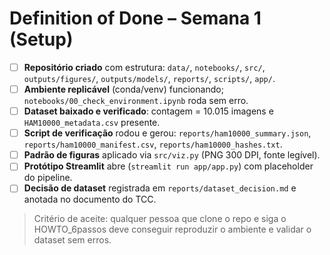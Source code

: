 # Definition of Done – Semana 1 (Setup)

- [ ] **Repositório criado** com estrutura: `data/`, `notebooks/`, `src/`, `outputs/figures/`, `outputs/models/`, `reports/`, `scripts/`, `app/`.
- [ ] **Ambiente replicável** (conda/venv) funcionando; `notebooks/00_check_environment.ipynb` roda sem erro.
- [ ] **Dataset baixado e verificado**: contagem = 10.015 imagens e `HAM10000_metadata.csv` presente.
- [ ] **Script de verificação** rodou e gerou: `reports/ham10000_summary.json`, `reports/ham10000_manifest.csv`, `reports/ham10000_hashes.txt`.
- [ ] **Padrão de figuras** aplicado via `src/viz.py` (PNG 300 DPI, fonte legível).
- [ ] **Protótipo Streamlit** abre (`streamlit run app/app.py`) com placeholder do pipeline.
- [ ] **Decisão de dataset** registrada em `reports/dataset_decision.md` e anotada no documento do TCC.

> Critério de aceite: qualquer pessoa que clone o repo e siga o HOWTO_6passos deve conseguir reproduzir o ambiente e validar o dataset sem erros.
